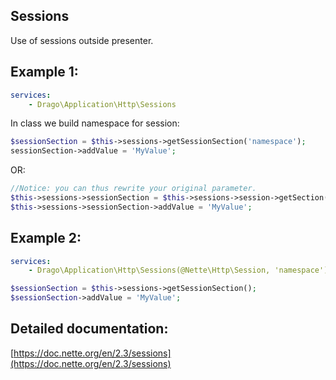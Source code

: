 ## Sessions
Use of sessions outside presenter.

## Example 1:
```yaml
services:
	- Drago\Application\Http\Sessions
```

In class we build namespace for session:
```php
$sessionSection = $this->sessions->getSessionSection('namespace');
sessionSection->addValue = 'MyValue';
```

OR:

```php
//Notice: you can thus rewrite your original parameter.
$this->sessions->sessionSection = $this->sessions->session->getSection('namespace');
$this->sessions->sessionSection->addValue = 'MyValue';
```

## Example 2:
```yaml
services:
	- Drago\Application\Http\Sessions(@Nette\Http\Session, 'namespace')
```

```php
$sessionSection = $this->sessions->getSessionSection();
$sessionSection->addValue = 'MyValue';
```

## Detailed documentation:
[https://doc.nette.org/en/2.3/sessions](https://doc.nette.org/en/2.3/sessions)
